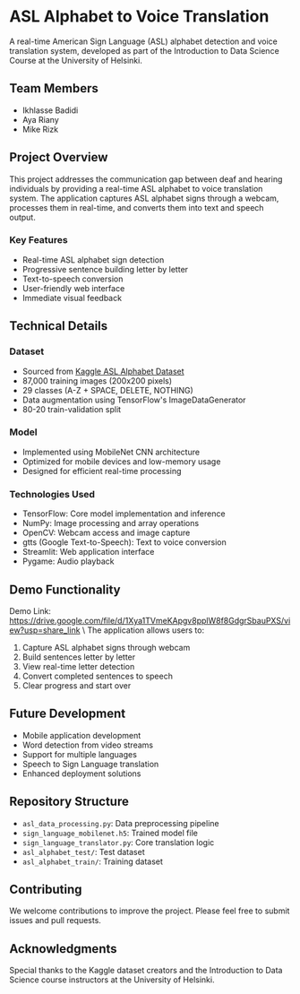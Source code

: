 # ASL Alphabet to Voice Translation

A real-time American Sign Language (ASL) alphabet detection and voice translation system, developed as part of the Introduction to Data Science Course at the University of Helsinki.

## Team Members
- Ikhlasse Badidi
- Aya Riany
- Mike Rizk

## Project Overview

This project addresses the communication gap between deaf and hearing individuals by providing a real-time ASL alphabet to voice translation system. The application captures ASL alphabet signs through a webcam, processes them in real-time, and converts them into text and speech output.

### Key Features
- Real-time ASL alphabet sign detection
- Progressive sentence building letter by letter
- Text-to-speech conversion
- User-friendly web interface
- Immediate visual feedback

## Technical Details

### Dataset
- Sourced from [Kaggle ASL Alphabet Dataset](https://www.kaggle.com/datasets/grassknoted/asl-alphabet)
- 87,000 training images (200x200 pixels)
- 29 classes (A-Z + SPACE, DELETE, NOTHING)
- Data augmentation using TensorFlow's ImageDataGenerator
- 80-20 train-validation split

### Model
- Implemented using MobileNet CNN architecture
- Optimized for mobile devices and low-memory usage
- Designed for efficient real-time processing

### Technologies Used
- TensorFlow: Core model implementation and inference
- NumPy: Image processing and array operations
- OpenCV: Webcam access and image capture
- gtts (Google Text-to-Speech): Text to voice conversion
- Streamlit: Web application interface
- Pygame: Audio playback

## Demo Functionality
Demo Link: https://drive.google.com/file/d/1Xya1TVmeKApgv8pplW8f8GdgrSbauPXS/view?usp=share_link 
\\
The application allows users to:
1. Capture ASL alphabet signs through webcam
2. Build sentences letter by letter
3. View real-time letter detection
4. Convert completed sentences to speech
5. Clear progress and start over

## Future Development
- Mobile application development
- Word detection from video streams
- Support for multiple languages
- Speech to Sign Language translation
- Enhanced deployment solutions

## Repository Structure
- `asl_data_processing.py`: Data preprocessing pipeline
- `sign_language_mobilenet.h5`: Trained model file
- `sign_language_translator.py`: Core translation logic
- `asl_alphabet_test/`: Test dataset
- `asl_alphabet_train/`: Training dataset

## Contributing
We welcome contributions to improve the project. Please feel free to submit issues and pull requests.

## Acknowledgments
Special thanks to the Kaggle dataset creators and the Introduction to Data Science course instructors at the University of Helsinki.
